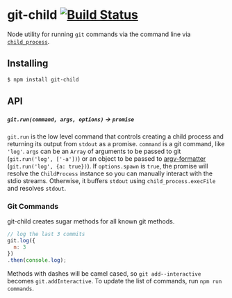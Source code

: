 git-child [![Build Status](https://travis-ci.org/bendrucker/git-child.svg?branch=master)](https://travis-ci.org/bendrucker/git-child)
=========

Node utility for running `git` commands via the command line via [`child_process`](http://nodejs.org/api/child_process.html). 

## Installing

```bash
$ npm install git-child
```

## API

##### `git.run(command, args, options)` -> `promise`

`git.run` is the low level command that controls creating a child process and returning its output from `stdout` as a promise. `command` is a git command, like `'log'`. `args` can be an `Array` of arguments to be passed to git (`git.run('log', ['-a'])`) or an object to be passed to [argv-formatter](https://github.com/bendrucker/argv-formatter) (`git.run('log', {a: true})`). If `options.spawn` is `true`, the promise will resolve the `ChildProcess` instance so you can manually interact with the stdio streams. Otherwise, it buffers `stdout` using `child_process.execFile` and resolves `stdout`. 

### Git Commands

git-child creates sugar methods for all known git methods.

```js
// log the last 3 commits
git.log({
  n: 3
})
.then(console.log);
```

Methods with dashes will be camel cased, so `git add--interactive` becomes `git.addInteractive`. To update the list of commands, run `npm run commands`.
